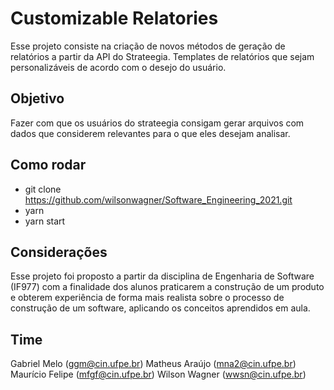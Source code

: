# Customizable Relatories

Esse projeto consiste na criação de novos métodos de geração de relatórios a partir da API do Strateegia. Templates de relatórios que sejam personalizáveis de acordo com o desejo do usuário.

## Objetivo

Fazer com que os usuários do strateegia consigam gerar arquivos com dados que considerem relevantes para o que eles desejam analisar.

## Como rodar

- git clone https://github.com/wilsonwagner/Software_Engineering_2021.git
- yarn
- yarn start

## Considerações

Esse projeto foi proposto a partir da disciplina de Engenharia de Software (IF977) com a finalidade dos alunos praticarem a construção de um produto e obterem experiência de forma mais realista sobre o processo de construção de um software, aplicando os conceitos aprendidos em aula.

## Time

Gabriel Melo (ggm@cin.ufpe.br)
Matheus Araújo (mna2@cin.ufpe.br)
Maurício Felipe (mfgf@cin.ufpe.br)
Wilson Wagner (wwsn@cin.ufpe.br)
